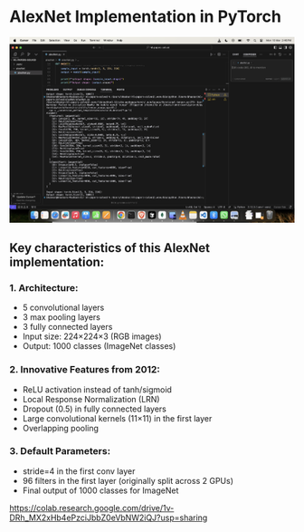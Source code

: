 # AlexNet Implementation in PyTorch

![AlexNet ](/img/alexnet.png)

## Key characteristics of this AlexNet implementation:

### 1. **Architecture**:
- 5 convolutional layers
- 3 max pooling layers
- 3 fully connected layers
- Input size: 224×224×3 (RGB images)
- Output: 1000 classes (ImageNet classes)

### 2. **Innovative Features from 2012**:
- ReLU activation instead of tanh/sigmoid
- Local Response Normalization (LRN)
- Dropout (0.5) in fully connected layers
- Large convolutional kernels (11×11) in the first layer
- Overlapping pooling

### 3. **Default Parameters**:
- stride=4 in the first conv layer
- 96 filters in the first layer (originally split across 2 GPUs)
- Final output of 1000 classes for ImageNet

 https://colab.research.google.com/drive/1v-DRh_MX2xHb4ePzciJbbZ0eVbNW2iQJ?usp=sharing

